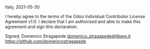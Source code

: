 Italy, 2021-05-30

I hereby agree to the terms of the Odoo Individual Contributor License Agreement v1.0.
I declare that I am authorized and able to make this agreement and sign this declaration.

Signed,
Domenico Stragapede domenico_stragapede@libero.it https://github.com/domenicostragapede
